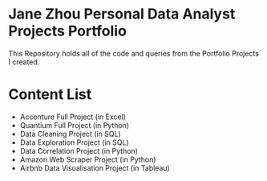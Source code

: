 # Jane Zhou Personal Data Analyst Projects Portfolio
This Repository holds all of the code and queries from the Portfolio Projects I created.
# Content List
- Accenture Full Project (in Excel)
- Quantium Full Project (in Python)
- Data Cleaning Project (in SQL)
- Data Exploration Project (in SQL)
- Data Correlation Project (in Python)
- Amazon Web Scraper Project (in Python)
- Airbnb Data Visualisation Project (in Tableau)
